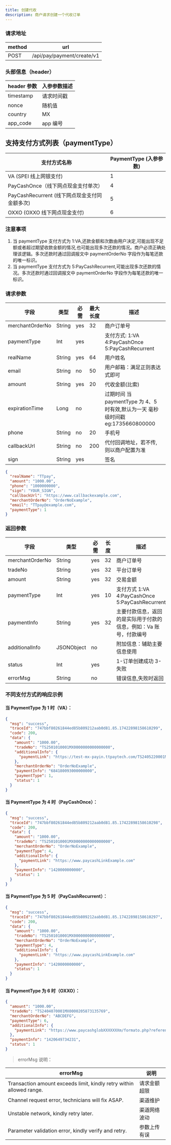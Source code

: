 ```yaml
---
title: 创建代收
description: 商户请求创建一个代收订单
---
```


### 请求地址

| method | url                        |
| ------ | -------------------------- |
| POST   | /api/pay/payment/create/v1 |

### 头部信息（header）

| header 参数 | 入参参数描述 |
| ----------- | ------------ |
| timestamp   | 请求时间戳   |
| nonce       | 随机值       |
| country     | MX           |
| app_code    | app 编号     |

## 支持支付方式列表（paymentType）

| 支付方式名称                                  | PaymentType (入参参数) |
| --------------------------------------------- | ---------------------- |
| VA (SPEI 线上网银支付)                        | 1                      |
| PayCashOnce（线下网点现金支付单次）           | 4                      |
| PayCashRecurrent (线下网点现金支付同金额多次) | 5                      |
| OXXO (OXXO 线下网点现金支付)                  | 6                      |

### 注意事项

1. 当 paymentType 支付方式为 1:VA,还款金额和次数由用户决定,可能出现不足额或者超过期望收款金额的情况,也可能出现多次还款的情况。商户必须正确处理该逻辑。多次还款时通过回调报文中 paymentOrderNo 字段作为每笔还款的唯一标识。
2. 当 paymentType 支付方式为 5:PayCashRecurrent,可能出现多次还款的情况。多次还款时通过回调报文中 paymentOrderNo 字段作为每笔还款的唯一标识。

### 请求参数

| 字段            | 类型   | 必需 | 最大长度 | 描述                                                                            |
| --------------- | ------ | ---- | -------- | ------------------------------------------------------------------------------- |
| merchantOrderNo | String | yes  | 32       | 商户订单号                                                                      |
| paymentType     | Int    | yes  |          | 支付方式: 1:VA 4:PayCashOnce 5:PayCashRecurrent                                 |
| realName        | String | yes  | 64       | 用户姓名                                                                        |
| email           | String | no   | 50       | 用户邮箱：满足正则表达式即可                                                    |
| amount          | String | yes  | 20       | 代收金额(比索)                                                                  |
| expirationTime  | Long   | no   |          | 过期时间 当 paymentType 为 4、5 时有效,默认为一天 毫秒级时间戳 eg:1735660800000 |
| phone           | String | no   | 20       | 手机号                                                                          |
| callbackUrl     | String | no   | 200      | 代付回调地址，若不传, 则以商户配置为准                                          |
| sign            | String | yes  |          | 签名                                                                            |

```json title="请求示例"
{
  "realName": "TTpay",
  "amount": "1000.00",
  "phone": "1000000000",
  "sign": "YOUR_SIGN",
  "callbackUrl": "https://www.callbackexample.com",
  "merchantOrderNo": "OrderNoExample",
  "email": "TTpay@example.com",
  "paymentType": 1
}
```

### 返回参数

| 字段            | 类型       | 必需 | 长度 | 描述                                                              |
| --------------- | ---------- | ---- | ---- | ----------------------------------------------------------------- |
| merchantOrderNo | String     | yes  | 32   | 商户订单号                                                        |
| tradeNo         | String     | yes  | 32   | 平台订单号                                                        |
| amount          | String     | yes  | 32   | 交易金额                                                          |
| paymentType     | Int        | yes  | 10   | 支付方式 1:VA 4:PayCashOnce 5:PayCashRecurrent                    |
| paymentInfo     | String     | yes  | 32   | 主要付款信息，返回的是实际用于付款的信息，例如：Va 账号，付款编号 |
| additionalInfo  | JSONObject | no   |      | 附加信息：辅助主要信息使用                                        |
| status          | Int        | yes  |      | 1-订单创建成功 3-失败                                             |
| errorMsg        | String     | no   |      | 错误信息,失败时返回                                               |

### 不同支付方式的响应示例

#### 当 PaymentType 为 1 时（VA）：

```json
{
  "msg": "success",
  "traceId": "747bbf80261844ed85b809212aab0d81.85.17422898158610299",
  "code": 200,
  "data": {
    "amount": "1000.00",
    "tradeNo": "TS2501010001MX0000000000000000",
    "additionalInfo": {
      "paymentLink": "https://test-mx-payin.ttpaytech.com/TS2405220001MX0000315772003922"
    },
    "merchantOrderNo": "OrderNoExample",
    "paymentInfo": "684180093000000000",
    "paymentType": 1,
    "status": 1
  }
}
```

#### 当 PaymentType 为 4 时（PayCashOnce）：

```json
{
  "msg": "success",
  "traceId": "747bbf80261844ed85b809212aab0d81.85.17422898158610298",
  "code": 200,
  "data": {
    "amount": "1000.00",
    "tradeNo": "TS2501010001MX0000000000000000",
    "merchantOrderNo": "OrderNoExample",
    "paymentType": 4,
    "additionalInfo": {
      "paymentLink": "https://www.paycashLinkExample.com"
    },
    "paymentInfo": "1420000000000",
    "status": 1
  }
}
```

#### 当 PaymentType 为 5 时（PayCashRecurrent）：

```json
{
  "msg": "success",
  "traceId": "747bbf80261844ed85b809212aab0d81.85.17422898158610297",
  "code": 200,
  "data": {
    "amount": "1000.00",
    "tradeNo": "TS2501010001MX0000000000000000",
    "merchantOrderNo": "OrderNoExample",
    "paymentType": 4,
    "additionalInfo": {
      "paymentLink": "https://www.paycashLinkExample.com"
    },
    "paymentInfo": "1420000000000",
    "status": 1
  }
}
```

#### 当 PaymentType 为 6 时（OXXO）：

```json
{
  "amount": "1000.00",
  "tradeNo": "TS2404070001MX0000205873135769",
  "merchantOrderNo": "ABCDEFG",
  "paymentType": 6,
  "additionalInfo": {
    "paymentLink": "https://www.paycashglobXXXXXXXm/formato.php?referencia=ATQyMDY0OTczNDIzMg==&interno=1"
  },
  "paymentInfo": "1420649734231",
  "status": 1
}
```

> errorMsg 说明：

| errorMsg                                                             | 说明         |
| -------------------------------------------------------------------- | ------------ |
| Transaction amount exceeds limit, kindly retry within allowed range. | 请求金额超限 |
| Channel request error, technicians will fix ASAP.                    | 渠道维护     |
| Unstable network, kindly retry later.                                | 渠道网络波动 |
| Parameter validation error, kindly verify and retry.                 | 参数上传有误 |
